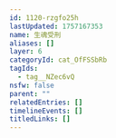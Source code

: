 ```yaml
---
id: 1120-rzgfo25h
lastUpdated: 1757167353
name: 生魂受刑
aliases: []
layer: 6
categoryId: cat_OfFSSbRb
tagIds:
  - tag__NZec6vQ
nsfw: false
parent: ""
relatedEntries: []
timelineEvents: []
titledLinks: []
---
```


